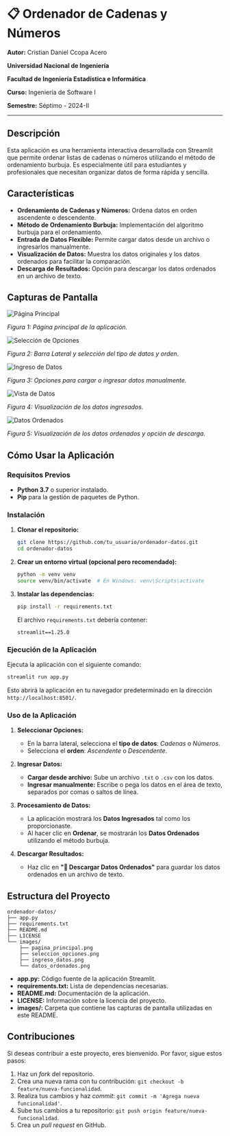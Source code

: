 # 📋 Ordenador de Cadenas y Números

**Autor:** Cristian Daniel Ccopa Acero

**Universidad Nacional de Ingeniería**

**Facultad de Ingeniería Estadística e Informática**

**Curso:** Ingeniería de Software I

**Semestre:** Séptimo - 2024-II

---

## Descripción

Esta aplicación es una herramienta interactiva desarrollada con Streamlit que permite ordenar listas de cadenas o números utilizando el método de ordenamiento burbuja. Es especialmente útil para estudiantes y profesionales que necesitan organizar datos de forma rápida y sencilla.

## Características

- **Ordenamiento de Cadenas y Números:** Ordena datos en orden ascendente o descendente.
- **Método de Ordenamiento Burbuja:** Implementación del algoritmo burbuja para el ordenamiento.
- **Entrada de Datos Flexible:** Permite cargar datos desde un archivo o ingresarlos manualmente.
- **Visualización de Datos:** Muestra los datos originales y los datos ordenados para facilitar la comparación.
- **Descarga de Resultados:** Opción para descargar los datos ordenados en un archivo de texto.

## Capturas de Pantalla

![Página Principal](images/principal.png)

*Figura 1: Página principal de la aplicación.*

![Selección de Opciones](images/barraLateral.png)

*Figura 2: Barra Lateral y selección del tipo de datos y orden.*

![Ingreso de Datos](images/entradaDatos.png)

*Figura 3: Opciones para cargar o ingresar datos manualmente.*

![Vista de Datos](images/datosIngresados.png)

*Figura 4: Visualización de los datos ingresados.*

![Datos Ordenados](images/resultados.png)

*Figura 5: Visualización de los datos ordenados y opción de descarga.*

## Cómo Usar la Aplicación

### Requisitos Previos

- **Python 3.7** o superior instalado.
- **Pip** para la gestión de paquetes de Python.

### Instalación

1. **Clonar el repositorio:**

   ```bash
   git clone https://github.com/tu_usuario/ordenador-datos.git
   cd ordenador-datos
   ```

2. **Crear un entorno virtual (opcional pero recomendado):**

   ```bash
   python -m venv venv
   source venv/bin/activate  # En Windows: venv\Scripts\activate
   ```

3. **Instalar las dependencias:**

   ```bash
   pip install -r requirements.txt
   ```

   El archivo `requirements.txt` debería contener:

   ```
   streamlit==1.25.0
   ```

### Ejecución de la Aplicación

Ejecuta la aplicación con el siguiente comando:

```bash
streamlit run app.py
```

Esto abrirá la aplicación en tu navegador predeterminado en la dirección `http://localhost:8501/`.

### Uso de la Aplicación

1. **Seleccionar Opciones:**

   - En la barra lateral, selecciona el **tipo de datos**: *Cadenas* o *Números*.
   - Selecciona el **orden**: *Ascendente* o *Descendente*.

2. **Ingresar Datos:**

   - **Cargar desde archivo:** Sube un archivo `.txt` o `.csv` con los datos.
   - **Ingresar manualmente:** Escribe o pega los datos en el área de texto, separados por comas o saltos de línea.

3. **Procesamiento de Datos:**

   - La aplicación mostrará los **Datos Ingresados** tal como los proporcionaste.
   - Al hacer clic en **Ordenar**, se mostrarán los **Datos Ordenados** utilizando el método burbuja.

4. **Descargar Resultados:**

   - Haz clic en **"💾 Descargar Datos Ordenados"** para guardar los datos ordenados en un archivo de texto.

## Estructura del Proyecto

```
ordenador-datos/
├── app.py
├── requirements.txt
├── README.md
├── LICENSE
└── images/
    ├── pagina_principal.png
    ├── seleccion_opciones.png
    ├── ingreso_datos.png
    └── datos_ordenados.png
```

- **app.py:** Código fuente de la aplicación Streamlit.
- **requirements.txt:** Lista de dependencias necesarias.
- **README.md:** Documentación de la aplicación.
- **LICENSE:** Información sobre la licencia del proyecto.
- **images/:** Carpeta que contiene las capturas de pantalla utilizadas en este README.

## Contribuciones

Si deseas contribuir a este proyecto, eres bienvenido. Por favor, sigue estos pasos:

1. Haz un *fork* del repositorio.
2. Crea una nueva rama con tu contribución: `git checkout -b feature/nueva-funcionalidad`.
3. Realiza tus cambios y haz *commit*: `git commit -m 'Agrega nueva funcionalidad'`.
4. Sube tus cambios a tu repositorio: `git push origin feature/nueva-funcionalidad`.
5. Crea un *pull request* en GitHub.

